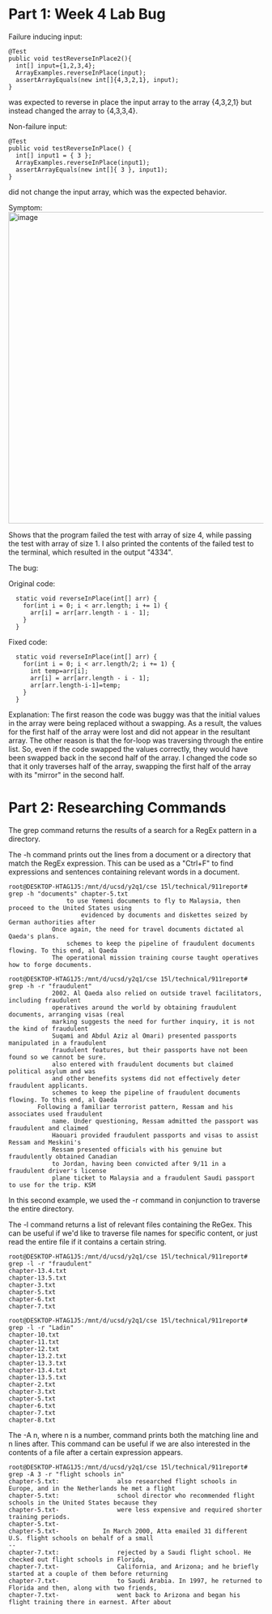 # Part 1: Week 4 Lab Bug

Failure inducing input:

    @Test 
    public void testReverseInPlace2(){
      int[] input={1,2,3,4};
      ArrayExamples.reverseInPlace(input);
      assertArrayEquals(new int[]{4,3,2,1}, input);
    }

  was expected to reverse in place the input array to the array {4,3,2,1} but instead changed the array to {4,3,3,4}.
  
Non-failure input:

    @Test 
  	public void testReverseInPlace() {
      int[] input1 = { 3 };
      ArrayExamples.reverseInPlace(input1);
      assertArrayEquals(new int[]{ 3 }, input1);
  	}

 did not change the input array, which was the expected behavior.

 Symptom:
 <img width="614" alt="image" src="https://github.com/wangharold001/cse15l-report3/assets/60553459/c5249d79-eaef-42b3-b87b-daa419822cd2">

 Shows that the program failed the test with array of size 4, while passing the test with array of size 1. I also printed the contents of the failed test to the terminal, which resulted in the output "4334".

 The bug:
 
 Original code: 

      static void reverseInPlace(int[] arr) {
        for(int i = 0; i < arr.length; i += 1) {
          arr[i] = arr[arr.length - i - 1];
        }
      }

Fixed code: 

      static void reverseInPlace(int[] arr) {
        for(int i = 0; i < arr.length/2; i += 1) {
          int temp=arr[i];
          arr[i] = arr[arr.length - i - 1];
          arr[arr.length-i-1]=temp;
        }
      }

Explanation:
The first reason the code was buggy was that the initial values in the array were being replaced without a swapping. As a result, the values for the first half of the array were lost and did not appear in the resultant array. The other reason is that the for-loop was traversing through the entire list. So, even if the code swapped the values correctly, they would have been swapped back in the second half of the array. I changed the code so that it only traverses half of the array, swapping the first half of the array with its "mirror" in the second half.

# Part 2: Researching Commands

The grep command returns the results of a search for a RegEx pattern in a directory.

The -h command prints out the lines from a document or a directory that match the RegEx expression. This can be used as a "Ctrl+F" to find expressions and sentences containing relevant words in a document.

    root@DESKTOP-HTAG1J5:/mnt/d/ucsd/y2q1/cse 15l/technical/911report# grep -h "documents" chapter-5.txt
                    to use Yemeni documents to fly to Malaysia, then proceed to the United States using
                        evidenced by documents and diskettes seized by German authorities after
                Once again, the need for travel documents dictated al Qaeda's plans.
                    schemes to keep the pipeline of fraudulent documents flowing. To this end, al Qaeda
                The operational mission training course taught operatives how to forge documents.

    root@DESKTOP-HTAG1J5:/mnt/d/ucsd/y2q1/cse 15l/technical/911report# grep -h -r "fraudulent"
                2002. Al Qaeda also relied on outside travel facilitators, including fraudulent
                operatives around the world by obtaining fraudulent documents, arranging visas (real
                marking suggests the need for further inquiry, it is not the kind of fraudulent
                Suqami and Abdul Aziz al Omari) presented passports manipulated in a fraudulent
                fraudulent features, but their passports have not been found so we cannot be sure.
                also entered with fraudulent documents but claimed political asylum and was
                and other benefits systems did not effectively deter fraudulent applicants.
                schemes to keep the pipeline of fraudulent documents flowing. To this end, al Qaeda
            Following a familiar terrorist pattern, Ressam and his associates used fraudulent
                name. Under questioning, Ressam admitted the passport was fraudulent and claimed
                Haouari provided fraudulent passports and visas to assist Ressam and Meskini's
                Ressam presented officials with his genuine but fraudulently obtained Canadian
                to Jordan, having been convicted after 9/11 in a fraudulent driver's license
                plane ticket to Malaysia and a fraudulent Saudi passport to use for the trip. KSM

In this second example, we used the -r command in conjunction to traverse the entire directory.


The -l command returns a list of relevant files containing the ReGex. This can be useful if we'd like to traverse file names for specific content, or just read the entire file if it contains a certain string.

    root@DESKTOP-HTAG1J5:/mnt/d/ucsd/y2q1/cse 15l/technical/911report# grep -l -r "fraudulent"
    chapter-13.4.txt
    chapter-13.5.txt
    chapter-3.txt
    chapter-5.txt
    chapter-6.txt
    chapter-7.txt
    
    root@DESKTOP-HTAG1J5:/mnt/d/ucsd/y2q1/cse 15l/technical/911report# grep -l -r "Ladin"
    chapter-10.txt
    chapter-11.txt
    chapter-12.txt
    chapter-13.2.txt
    chapter-13.3.txt
    chapter-13.4.txt
    chapter-13.5.txt
    chapter-2.txt
    chapter-3.txt
    chapter-5.txt
    chapter-6.txt
    chapter-7.txt
    chapter-8.txt

The -A n, where n is a number, command prints both the matching line and n lines after. This command can be useful if we are also interested in the contents of a file after a certain expression appears.

    root@DESKTOP-HTAG1J5:/mnt/d/ucsd/y2q1/cse 15l/technical/911report# grep -A 3 -r "flight schools in"
    chapter-5.txt:                also researched flight schools in Europe, and in the Netherlands he met a flight
    chapter-5.txt:                school director who recommended flight schools in the United States because they
    chapter-5.txt-                were less expensive and required shorter training periods.
    chapter-5.txt-
    chapter-5.txt-            In March 2000, Atta emailed 31 different U.S. flight schools on behalf of a small
    --
    chapter-7.txt:                rejected by a Saudi flight school. He checked out flight schools in Florida,
    chapter-7.txt-                California, and Arizona; and he briefly started at a couple of them before returning
    chapter-7.txt-                to Saudi Arabia. In 1997, he returned to Florida and then, along with two friends,
    chapter-7.txt-                went back to Arizona and began his flight training there in earnest. After about
